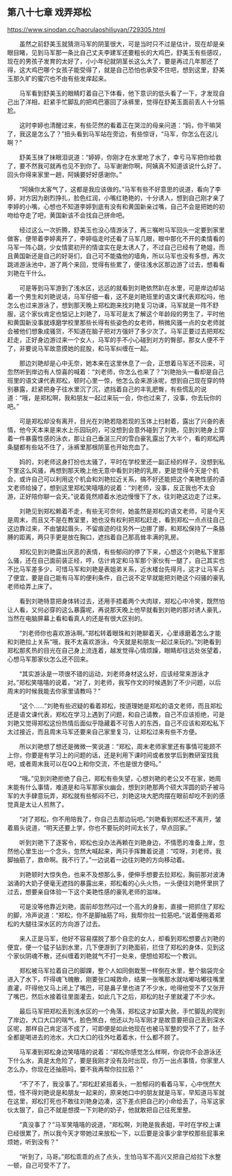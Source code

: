 ## 第八十七章 戏弄郑松

https://www.sinodan.cc/haorulaoshiliuyan/729305.html

　　虽然之前舒美玉就猜测马军的阴茎很大，可是当时只不过是估计，现在却是亲眼目睹，见到马军那一条比自己丈夫李建军还要粗长的大鸡巴，舒美玉有些感叹，现在的男孩子发育的太好了，小小年纪就阴茎长这么大了，要是再过几年那还了得，这大鸡巴哪个女孩子能受得了，就是自己恐怕也承受不住吧，想到这里，舒美玉那久旷的蜜穴也不由有些发痒起来。

　　马军看到舒美玉的眼睛盯着自己下体看，他下意识的低头看了一下，才发现自己出了洋相，赶紧手忙脚乱的把鸡巴塞回了泳裤里，觉得在舒美玉面前丢人十分尴尬。

　　这时李婷也清醒过来，有些茫然的看着正在哭泣的母亲问道：“妈，你干嘛哭了，我这是怎么了？”扭头看到马军站在旁边，有些惊讶，“马军，你怎么在这儿啊？”

　　舒美玉抹了抹眼泪说道：“婷婷，你刚才在水里呛了水了，幸亏马军把你给救了，要不然我可就再也见不到你了。马军谢谢你啊，阿姨真不知道该说什么好了。回头你得来家里一趟，阿姨要好好感谢你。”

　　“阿姨你太客气了，这都是我应该做的。”马军有些不好意思的说道，看向了李婷，对方因为剧烈挣扎，脸色红润，小嘴红艳艳的，十分诱人，想到自己刚才亲了李婷的小嘴，心想也不知道李婷到底有没有和黄国新亲过嘴，自己不会是把她的初吻给夺走了吧，黄国新该不会找自己拼命吧。

　　经过这么一次折腾，舒美玉也没心情游泳了，再三嘱咐马军回头一定要到家里做客，便带着李婷离开了，李婷临走时还看了马军几眼，眼中那化不开的柔情看的马军一阵心跳，少女情窦初开的情谊实在是太诱人了，不过自己已经有了艳姐，而且黄国新还是自己的好哥们，自己可不能撬他的墙角，所以马军也没有多想，再次跳进游泳池中，游了两个来回，觉得有些累了，便往浅水区那边游了过去，想看看刘艳在干什么。

　　可是等到马军游到了浅水区，远远的就看到刘艳依然趴在水里，可是岸边却站着一个男生和刘艳说话，马军仔细一看，这不是刘艳班里的语文课代表郑松吗，他怎么也过来游泳了，想到那天晚上郑松跑来找刘艳复习功课，马军就是一阵不舒服，这个家伙肯定也惦记上刘艳了，马军可是太了解这个年龄段的男生了，平时他和黄国新没事就琢磨学校里那些长得有些姿色的女老师，稍微风骚一点的女老师就会被他们想象成骚货，不知道在脑子把对方强奸了多少次了。马军正要过去把郑松赶走，正好身边游过来一个女人，马军的手不小心碰到对方的臀部，那女人便不干了，非要说马军故意摸她的屁股，和马军纠缠在一起。

　　那边刘艳却是心中无奈，她本来在这里休息了一会，正想着马军还不回来，可忽然听到岸边有人惊喜的喊着：“刘老师，你怎么也来了？”刘艳抬头一看却是自己班里的语文课代表郑松，顿时心里一惊，他怎么会来游泳呢，想到自己现在穿的特别暴露，赶紧把身子往水里沉了沉，遮挡着自己的丰乳肥臀，有些慌乱的说道：“哦，是郑松啊，我和朋友一起过来玩一会，你也过来了，没事，你去玩你的吧。”

　　可是郑松却没有离开，目光在刘艳若隐若现的玉体上扫射着，露出了兴奋的表情，他今天本来是来水上乐园玩的，可没想到会意外碰到了刘艳，见到刘艳身上穿着一件暴露性感的泳衣，那让自己垂涎三尺的雪白豪乳露出了大半个，看的郑松两条腿都有些站不住了，泳裤里那根阴茎也开始充血了。

　　妈的，刘老师这身打扮也太骚了，平时在学校里还一副正经的样子，没想到私下里这么风骚，再想到那天晚上他无意中看到刘艳的乳房，更是觉得今天是个机会，或许自己可以利用这个机会和刘艳拉近关系，搞不好还能把这个美艳性感的语文老师给操了，想到这里郑松笑嘻嘻的说着：“刘老师，没事，反正我也不太会游，正好陪你聊一会天。”说着竟然顺着水池边慢慢下了水，往刘艳这边走了过来。

　　刘艳见到郑松赖着不走，有些无可奈何，她虽然是郑松的语文老师，可是今天是周末，而且又不是在教室里，她也没有权利把郑松赶走，看到郑松一点点往自己这边靠过来，不由皱起眉头，不留痕迹的往另外一边挪了挪，和郑松保持了一条胳膊的距离，两只手更是放在胸口，遮挡着自己那高耸丰满的乳房。

　　郑松见到刘艳露出厌恶的表情，有些郁闷的停了下来，心想这个刘艳私下里那么骚，还在自己面前装正经，哼，估计肯定和马军那个家伙有一腿了，自己其实也不比马军差多少，可惜马军和刘艳是表姐弟关系，近水楼台先得月，这才让马军占了便宜，要是自己能有马军的便利条件，自己说不定早就能把刘艳这个闷骚的豪乳老师给弄上床了。

　　看到刘艳特意把身体转过去，还用手捂着两个大肉球，郑松心中冷笑，既然怕让人看，又何必穿的这么暴露呢，再说那天晚上他早就看到刘艳的那对诱人豪乳，当然在电脑屏幕上看和看真人的还是有很大区别的。

　　“刘老师你也喜欢游泳啊。”郑松转着眼珠和刘艳聊着天，心里琢磨着怎么才能和刘艳拉上关系“哦，我不太喜欢游泳，今天就是和朋友一起过来玩的。”刘艳看到郑松那炙热的目光在自己身上流连着，越发觉得心情烦躁，眼睛却往远处张望着，心想马军那家伙怎么还不回来。

　　“其实游泳是一项很不错的运动，刘老师身材这么好，应该经常来游泳才对。”郑松笑嘻嘻的说着，“对了，刘老师，我写作文的时候遇到了不少问题，以后周末的时候我能去你家里请教吗？”

　　“这个……”刘艳有些迟疑的看着郑松，按道理她是郑松的语文老师，而且郑松还是语文课代表，郑松在学习上遇到了问题，和自己请教，自己不应该拒绝，可是刘艳又觉得郑松这份热情后面似乎隐藏着不可告人的东西，自己不应该和郑松私下太过接近，而且周末马军还要来自己家里复习，让郑松过来有些不方便。

　　所以刘艳想了想还是微微一笑说道：“郑松，周末老师家里还有事情可能顾不上你，你要是有学习上的问题的话，还是利用下课时间或者放学后到教研室找我吧，或者周末我可以在QQ上和你交流，不也是很方便吗。”

　　“哦。”见到刘艳拒绝了自己，郑松有些失望，心想刘艳的老公又不在家，她周末能有什么事情，难道是和马军那家伙幽会，想到刘艳那两个硕大浑圆的奶子被马军的大手肆意玩弄，郑松就有些郁闷不已，刘艳这块大肥肉摆在眼前却吃不到的感觉真是太让人煎熬了。

　　“对了郑松，你不用陪我了，你自己去那边玩吧。”刘艳看到郑松还不离开，皱着眉头说道，“明天还要上学，你也不要玩的时间太长了，早点回家。”

　　听到刘艳下了逐客令，郑松也没办法再赖在刘艳身边，不情愿的准备上岸，忽然他心里生出一个念头，忽然大喊起来，两只手挥舞着说道：“哎呀，刘老师，我脚抽筋了，救命啊。我不行了。”一边说着一边往刘艳的方向移动着。

　　刘艳顿时大惊失色，也来不及想那么多，便伸手想要去拉郑松，胸前那对波涛汹涌的大奶子便毫无遮挡的暴露出来，郑松看的心头火热，一头便往刘艳怀里拱了过去，想要亲自体验一下这个美艳性感的豪乳老师的滋味。

　　可是没等他靠近刘艳，面前却忽然闪过一个高大的身影，直接一把抓住了郑松的脚，冷声说道：“郑松，你不是脚抽筋了吗，我帮你拉一拉筋吧。”说着便拖着郑松的大腿往深水区的方向游了过去。

　　来人正是马军，他好不容易摆脱了那个自恋的女人，却看到郑松想要占刘艳的便宜，便一个猛子钻到水里，几下便游到了刘艳面前，拦住了郑松的身体，见到这个家伙阴魂不散，还纠缠着刘艳就气不打一处来，便想给郑松一个教训。

　　郑松被马军拉着自己的脚踝，整个人如同倒栽葱一样倒在水里，整个脑袋完全进入了水下，吓得魂飞魄散，刚要张口喊救命，结果一张嘴那水就咕嘟咕嘟往嘴里直灌，吓得他又马上闭上了嘴巴，可是鼻子里也进了不少水，呛得他受不了又张开了嘴巴，然后水接着往里面灌去，如此几下之后，郑松的肚子里就灌了不少水。

　　最后马军把郑松丢到浅水区的一个角落，郑松这才如蒙大赦，手忙脚乱的爬到了岸边，大口大口的喘气，脸色煞白，他还以为马军刚才是故意要把自己丢到深水区呢，那样自己肯定活不成了，可即便是如此他现在也被马军整的受不了了，肚子全都是喝进去的池水，大口大口的往外吐着着水，什么都不顾了。

　　马军凑到郑松身边笑嘻嘻的说着：“郑松你感觉怎么样啊，你说你不会游泳还下什么水，真是太危险了，要是我刚才没有及时出现，你万一出点事情，你家里人怎么办，你现在还抽筋吗，要不我再帮你拉拉筋？”

　　“不了不了，我没事了。”郑松赶紧摇着头，一脸郁闷的看着马军，心中恍然大悟，怪不得刘艳说是和朋友一起来的，原来她口中的朋友就是马军，早知道马军就在这里，郑松打死也不敢往刘艳身边凑，这下差点把自己的小命给丢了，马军这家伙太狠了，自己不就是想摸一下刘艳的奶子，他就敢把自己往死里整。

　　“真没事了？”马军笑嘻嘻的说道，“郑松啊，刘艳是我表姐，平时在学校上课已经很累了，所以我今天才带她过来放松一下，以后要是没事少拿学校那些屁事来烦她，听到没有？”

　　“听到了，马哥。”郑松乖乖的点了点头，生怕马军不高兴又把自己给拉下水整一顿，自己可受不了了。

